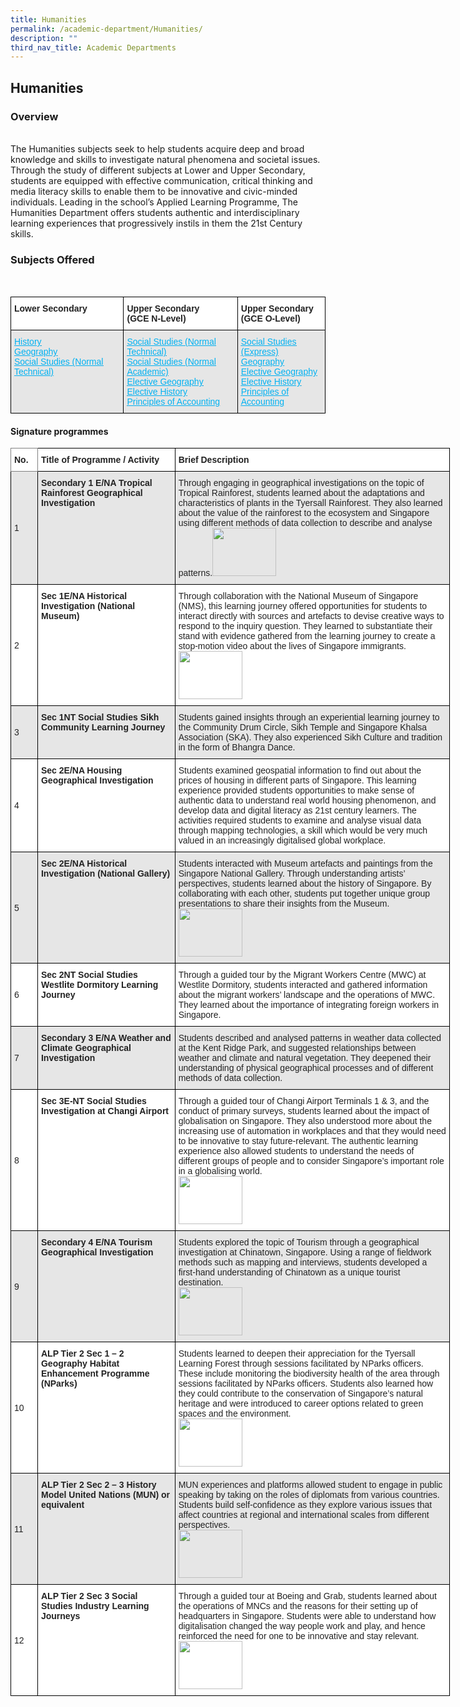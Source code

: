 ```yaml
---
title: Humanities
permalink: /academic-department/Humanities/
description: ""
third_nav_title: Academic Departments
---
```

## Humanities


### Overview
<br>
The Humanities subjects seek to help students acquire deep and broad knowledge and skills to investigate natural phenomena and societal issues. Through the study of different subjects at Lower and Upper Secondary, students are equipped with effective communication, critical thinking and media literacy skills to enable them to be innovative and civic-minded individuals. Leading in the school’s Applied Learning Programme, The Humanities Department offers students authentic and interdisciplinary learning experiences that progressively instils in them the 21st Century skills.

<br>

### Subjects Offered
<br>
<style type="text/css">
.tg  {border-collapse:collapse;border-spacing:0;}
.tg td{border-color:black;border-style:solid;border-width:1px;font-family:Arial, sans-serif;font-size:14px;
  overflow:hidden;padding:10px 5px;word-break:normal;}
.tg th{border-color:black;border-style:solid;border-width:1px;font-family:Arial, sans-serif;font-size:14px;
  font-weight:normal;overflow:hidden;padding:10px 5px;word-break:normal;}
.tg .tg-l2bf{background-color:#FFF;color:#222;font-weight:bold;text-align:left;vertical-align:top}
.tg .tg-xpaf{background-color:#E6E6E6;color:#02B2F2;text-align:left;text-decoration:underline;vertical-align:top}
</style>
<table class="tg">
<thead>
  <tr>
    <th class="tg-l2bf"><span style="font-weight:bold">Lower Secondary</span></th>
    <th class="tg-l2bf"><span style="font-weight:bold">Upper Secondary</span><br><span style="font-weight:bold">(GCE N-Level)</span></th>
    <th class="tg-l2bf"><span style="font-weight:bold">Upper Secondary</span><br><span style="font-weight:bold">(GCE O-Level)</span></th>
  </tr>
</thead>
<tbody>
  <tr>
    <td class="tg-xpaf"><a href="/files/TLS_2021%20History%20Lower%20Secondary%20Syllabus.pdf"><span style="text-decoration:underline;color:#02B2F2;background-color:transparent">History</span></a><br><a href="/files/TLS_2021%20History%20Lower%20Secondary%20Syllabus.pdf"><span style="text-decoration:underline;color:#02B2F2;background-color:transparent">Geography</span></a><br><a href="/files/TLS_2021-geography-syllabus-lower-secondary.pdf"><span style="text-decoration:underline;color:#02B2F2;background-color:transparent">Social Studies (Normal Technical)</span></a></td>
    <td class="tg-xpaf"><a href="https://www.moe.gov.sg/-/media/files/secondary/syllabuses-nt/humanities/2020-social-studies-normal-technical-syllabus.pdf?la=en&hash=07043E7404C417133AB30B4A676EA332FF50B2D5%20"><span style="text-decoration:underline;color:#02B2F2;background-color:transparent">Social Studies (Normal Technical)</span></a><br><a href="https://www.moe.gov.sg/-/media/files/secondary/syllabuses/humanities/2016socialstudiesuppersecondaryexpressnormalacademicsyllabus.pdf?la=en&hash=9B08B98776850FA5CD56E5702BFE4B338D449BD4%20"><span style="text-decoration:underline;color:#02B2F2;background-color:transparent">Social Studies (Normal Academic)</span></a><br><a href="/files/TLS_2016socialstudiesuppersecondaryexpressnormalacademicsyllabus.pdf"><span style="text-decoration:underline;color:#02B2F2;background-color:transparent">Elective Geography</span></a><br><a href="/files/TLS_2013geographysyllabusuppersecondary4f5a5c38f22f6eceb9b0ff0000fcc945.pdf"><span style="text-decoration:underline;color:#02B2F2;background-color:transparent">Elective History</span></a><br><a href="/files/TLS_2017historyuppersecondarysyllabus.pdf"><span style="text-decoration:underline;color:#02B2F2;background-color:transparent">Principles of Accounting</span></a></td>
    <td class="tg-xpaf"><a href="/files/TLS_2020principlesofaccountsexpressnormalacademicsyllabus.pdf"><span style="text-decoration:underline;color:#02B2F2;background-color:transparent">Social Studies (Express)</span></a><br><a href="[](/files/TLS2_2016socialstudiesuppersecondaryexpressnormalacademicsyllabus.pdf)"><span style="text-decoration:underline;color:#02B2F2;background-color:transparent">Geography</span></a><br><a href="https://www.moe.gov.sg/-/media/files/secondary/syllabuses/humanities/2013geographysyllabusuppersecondary4f5a5c38f22f6eceb9b0ff0000fcc945.pdf?la=en&hash=E1759528DC97C94A91039D926737DFF4E44BBF90%20"><span style="text-decoration:underline;color:#02B2F2;background-color:transparent">Elective Geography</span></a><br><a href="https://www.moe.gov.sg/-/media/files/secondary/syllabuses/humanities/2017historyuppersecondarysyllabus.pdf?la=en&hash=CBBF3EE1C02FADE119EE556415BEA91377AB8488%20"><span style="text-decoration:underline;color:#02B2F2;background-color:transparent">Elective History</span></a><br><a href="https://www.moe.gov.sg/-/media/files/secondary/syllabuses/poa/2020principlesofaccountsexpressnormalacademicsyllabus.pdf?la=en&hash=1B295D1216DD653D6325011D177C7495277E9086%20"><span style="text-decoration:underline;color:#02B2F2;background-color:transparent">Principles of Accounting</span></a></td>
  </tr>
</tbody>
</table>

#### Signature programmes

<style type="text/css">
.tg  {border-collapse:collapse;border-spacing:0;}
.tg td{border-color:black;border-style:solid;border-width:1px;font-family:Arial, sans-serif;font-size:14px;
  overflow:hidden;padding:10px 5px;word-break:normal;}
.tg th{border-color:black;border-style:solid;border-width:1px;font-family:Arial, sans-serif;font-size:14px;
  font-weight:normal;overflow:hidden;padding:10px 5px;word-break:normal;}
.tg .tg-l2bf{background-color:#FFF;color:#222;font-weight:bold;text-align:left;vertical-align:top}
.tg .tg-h5mn{background-color:#E6E6E6;color:#222;text-align:left;vertical-align:middle}
.tg .tg-xyrl{background-color:#E6E6E6;color:#222;text-align:left;vertical-align:top}
.tg .tg-0f6e{background-color:#FFF;border-color:inherit;color:#222;font-weight:bold;text-align:left;vertical-align:top}
.tg .tg-rs0e{background-color:#E6E6E6;color:#222;font-weight:bold;text-align:left;vertical-align:top}
.tg .tg-1ppo{background-color:#FFF;color:#222;text-align:left;vertical-align:middle}
.tg .tg-tsok{background-color:#FFF;color:#222;text-align:left;vertical-align:top}
</style>
<table class="tg" style="undefined;table-layout: fixed; width: 703px">
<colgroup>
<col style="width: 43px">
<col style="width: 220px">
<col style="width: 440px">
</colgroup>
<thead>
  <tr>
    <th class="tg-0f6e"><span style="font-weight:bold">No.</span></th>
    <th class="tg-l2bf"><span style="font-weight:bold">Title of Programme / Activity</span></th>
    <th class="tg-l2bf"><span style="font-weight:bold">Brief Description</span></th>
  </tr>
</thead>
<tbody>
  <tr>
    <td class="tg-h5mn">1</td>
    <td class="tg-rs0e"><span style="font-weight:bold">Secondary 1 E/NA Tropical Rainforest Geographical Investigation</span></td>
    <td class="tg-xyrl"><span style="font-weight:400">Through engaging in geographical investigations on the topic of Tropical Rainforest, students learned about the adaptations and characteristics of plants in the Tyersall Rainforest. They also learned about the value of the rainforest to the ecosystem and Singapore using different methods of data collection to describe and analyse patterns.</span><img src="https://tanglinsec.moe.edu.sg/wp-content/uploads/2020/02/1a-GI-4-300x225.jpg" width="102" height="77"></td>
  </tr>
  <tr>
    <td class="tg-1ppo">2</td>
    <td class="tg-l2bf"><span style="font-weight:bold">Sec 1E/NA Historical Investigation (National Museum)</span></td>
    <td class="tg-tsok"><span style="font-weight:400">Through collaboration with the National Museum of Singapore (NMS), this learning journey offered opportunities for students to interact directly with sources and artefacts to devise creative ways to respond to the inquiry question. They learned to substantiate their stand with evidence gathered from the learning journey to create a stop-motion video about the lives of Singapore immigrants.</span><br><img src="https://tanglinsec.moe.edu.sg/wp-content/uploads/2020/02/2a-NMS-01-300x225.jpg" width="102" height="77"></td>
  </tr>
  <tr>
    <td class="tg-h5mn">3</td>
    <td class="tg-rs0e"><span style="font-weight:bold">Sec 1NT Social Studies Sikh Community Learning Journey</span></td>
    <td class="tg-xyrl"><span style="font-weight:400">Students gained insights through an experiential learning journey to the Community Drum Circle, Sikh Temple and Singapore Khalsa Association (SKA). They also experienced Sikh Culture and tradition in the form of Bhangra Dance.</span></td>
  </tr>
  <tr>
    <td class="tg-1ppo">4</td>
    <td class="tg-l2bf"><span style="font-weight:bold">Sec 2E/NA Housing Geographical Investigation</span></td>
    <td class="tg-tsok"><span style="font-weight:400">Students examined geospatial information to find out about the prices of housing in different parts of Singapore. This learning experience provided students opportunities to make sense of authentic data to understand real world housing phenomenon, and develop data and digital literacy as 21st</span> <span style="font-weight:400">century learners.  The activities required students to examine and analyse visual data through mapping technologies, a skill which would be very much valued in an increasingly digitalised global workplace.</span></td>
  </tr>
  <tr>
    <td class="tg-h5mn">5</td>
    <td class="tg-rs0e"><span style="font-weight:bold">Sec 2E/NA Historical Investigation (National Gallery)</span></td>
    <td class="tg-xyrl"><span style="font-weight:400">Students interacted with Museum artefacts and paintings from the Singapore National Gallery. Through understanding artists’ perspectives, students learned about the history of Singapore. By collaborating with each other, students put together unique group presentations to share their insights from the Museum.</span><br><img src="https://tanglinsec.moe.edu.sg/wp-content/uploads/2020/02/5a-National-Gallery-300x225.jpeg" width="102" height="77"></td>
  </tr>
  <tr>
    <td class="tg-1ppo">6</td>
    <td class="tg-l2bf"><span style="font-weight:bold">Sec 2NT Social Studies Westlite Dormitory Learning Journey</span></td>
    <td class="tg-tsok"><span style="font-weight:400">Through a guided tour by the Migrant Workers Centre (MWC) at Westlite Dormitory, students interacted and gathered information about the migrant workers’ landscape and the operations of MWC. They learned about the importance of integrating foreign workers in Singapore.</span></td>
  </tr>
  <tr>
    <td class="tg-h5mn">7</td>
    <td class="tg-rs0e"><span style="font-weight:bold">Secondary 3 E/NA Weather and Climate Geographical Investigation</span></td>
    <td class="tg-xyrl"><span style="font-weight:400">Students described and analysed patterns in weather data collected at the Kent Ridge Park, and suggested relationships between weather and climate and natural vegetation. They deepened their understanding of physical geographical processes and of different methods of data collection.</span></td>
  </tr>
  <tr>
    <td class="tg-1ppo">8</td>
    <td class="tg-l2bf"><span style="font-weight:bold">Sec 3E-NT Social Studies Investigation at Changi Airport</span></td>
    <td class="tg-tsok"><span style="font-weight:400">Through a guided tour of Changi Airport Terminals 1 &amp; 3, and the conduct of primary surveys, students learned about the impact of globalisation on Singapore. They also understood more about the increasing use of automation in workplaces and that they would need to be innovative to stay future-relevant. The authentic learning experience also allowed students to understand the needs of different groups of people and to consider Singapore’s important role in a globalising world.</span><br><img src="https://tanglinsec.moe.edu.sg/wp-content/uploads/2020/02/8a-Changi-Airport-LJ-01-300x225.jpg" width="102" height="77"></td>
  </tr>
  <tr>
    <td class="tg-h5mn">9</td>
    <td class="tg-rs0e"><span style="font-weight:bold">Secondary 4 E/NA Tourism Geographical Investigation</span></td>
    <td class="tg-xyrl"><span style="font-weight:400">Students explored the topic of Tourism through a geographical investigation at Chinatown, Singapore. Using a range of fieldwork methods such as mapping and interviews, students developed a first-hand understanding of Chinatown as a unique tourist destination.</span><br><img src="https://tanglinsec.moe.edu.sg/wp-content/uploads/2020/02/9a-GI1a-Chinatown-300x225.jpg" width="102" height="77"></td>
  </tr>
  <tr>
    <td class="tg-1ppo">10</td>
    <td class="tg-l2bf"><span style="font-weight:bold">ALP Tier 2 Sec 1 – 2 Geography Habitat Enhancement Programme (NParks)</span></td>
    <td class="tg-tsok"><span style="font-weight:400">Students learned to deepen their appreciation for the Tyersall Learning Forest through sessions facilitated by NParks officers. These include monitoring the biodiversity health of the area through sessions facilitated by NParks officers. Students also learned how they could contribute to the conservation of Singapore’s natural heritage and were introduced to career options related to green spaces and the environment.</span><br><img src="https://tanglinsec.moe.edu.sg/wp-content/uploads/2020/02/10b-Geography-Habitat-Enhancement-Programme-300x225.jpeg" width="102" height="77"></td>
  </tr>
  <tr>
    <td class="tg-h5mn">11</td>
    <td class="tg-rs0e"><span style="font-weight:bold">ALP Tier 2 Sec 2 – 3 History Model United Nations (MUN) or equivalent</span></td>
    <td class="tg-xyrl"><span style="font-weight:400">MUN experiences and platforms allowed student to engage in public speaking by taking on the roles of diplomats from various countries. Students build self-confidence as they explore various issues that affect countries at regional and international scales from different perspectives.</span><br><img src="https://tanglinsec.moe.edu.sg/wp-content/uploads/2020/02/11a-MUN-01-300x225.jpg" width="102" height="77"></td>
  </tr>
  <tr>
    <td class="tg-1ppo">12</td>
    <td class="tg-l2bf"><span style="font-weight:bold">ALP Tier 2 Sec 3 Social Studies Industry Learning Journeys</span></td>
    <td class="tg-tsok"><span style="font-weight:400">Through a guided tour at Boeing and Grab, students learned about the operations of MNCs and the reasons for their setting up of headquarters in Singapore. Students were able to understand how digitalisation changed the way people work and play, and hence reinforced the need for one to be innovative and stay relevant.</span><br><img src="https://tanglinsec.moe.edu.sg/wp-content/uploads/2020/02/Grab-LJ-2019-300x225.jpg" width="102" height="77"><br> </td>
  </tr>
</tbody>
</table>